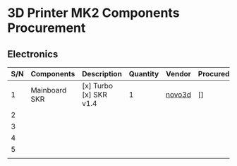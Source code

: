 # 3D Printer MK2 Components Procurement

## Electronics 

| S/N | Components | Description    | Quantity | Vendor | Procured |
|-----|------------|----------------|----------|--------|----------|
|  1  | Mainboard SKR | [x] Turbo <BR>[x] SKR v1.4 | 1        | [novo3d](https://novo3d.in/) |[]|
|  2  |            |                |          |        ||
|  3  |            |                |          |        ||
|  4  |            |                |          |        ||
| 5 | | | | ||
|  | | | | ||
